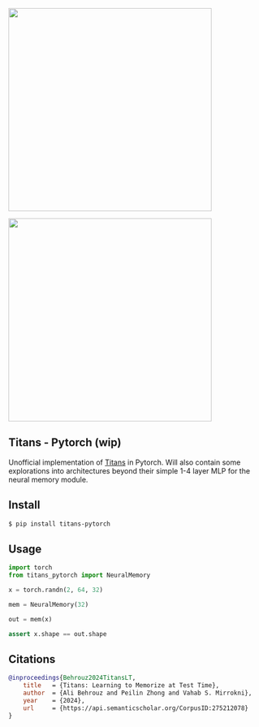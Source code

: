 <img src="./fig2.png" width="400px"></img>

<img src="./fig1.png" width="400px"></img>

## Titans - Pytorch (wip)

Unofficial implementation of [Titans](https://arxiv.org/abs/2501.00663) in Pytorch. Will also contain some explorations into architectures beyond their simple 1-4 layer MLP for the neural memory module.

## Install

```bash
$ pip install titans-pytorch
```

## Usage

```python
import torch
from titans_pytorch import NeuralMemory

x = torch.randn(2, 64, 32)

mem = NeuralMemory(32)

out = mem(x)

assert x.shape == out.shape
```

## Citations

```bibtex
@inproceedings{Behrouz2024TitansLT,
    title   = {Titans: Learning to Memorize at Test Time},
    author  = {Ali Behrouz and Peilin Zhong and Vahab S. Mirrokni},
    year    = {2024},
    url     = {https://api.semanticscholar.org/CorpusID:275212078}
}
```
